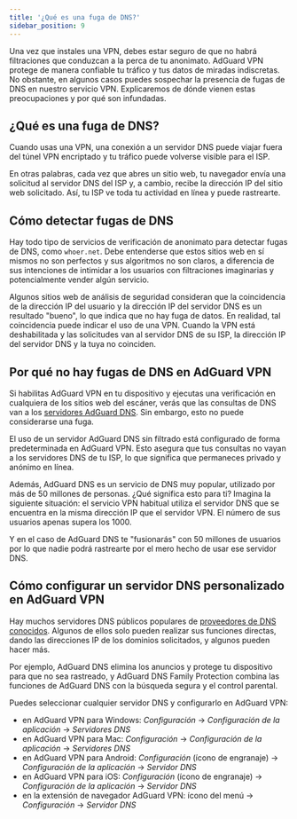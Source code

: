 ```yaml
---
title: '¿Qué es una fuga de DNS?'
sidebar_position: 9
---
```


Una vez que instales una VPN, debes estar seguro de que no habrá filtraciones que conduzcan a la perca de tu anonimato. AdGuard VPN protege de manera confiable tu tráfico y tus datos de miradas indiscretas. No obstante, en algunos casos puedes sospechar la presencia de fugas de DNS en nuestro servicio VPN. Explicaremos de dónde vienen estas preocupaciones y por qué son infundadas.

## ¿Qué es una fuga de DNS?

Cuando usas una VPN, una conexión a un servidor DNS puede viajar fuera del túnel VPN encriptado y tu tráfico puede volverse visible para el ISP.

En otras palabras, cada vez que abres un sitio web, tu navegador envía una solicitud al servidor DNS del ISP y, a cambio, recibe la dirección IP del sitio web solicitado. Así, tu ISP ve toda tu actividad en línea y puede rastrearte.

## Cómo detectar fugas de DNS

Hay todo tipo de servicios de verificación de anonimato para detectar fugas de DNS, como `whoer.net`. Debe entenderse que estos sitios web en sí mismos no son perfectos y sus algoritmos no son claros, a diferencia de sus intenciones de intimidar a los usuarios con filtraciones imaginarias y potencialmente vender algún servicio.

Algunos sitios web de análisis de seguridad consideran que la coincidencia de la dirección IP del usuario y la dirección IP del servidor DNS es un resultado "bueno", lo que indica que no hay fuga de datos. En realidad, tal coincidencia puede indicar el uso de una VPN. Cuando la VPN está deshabilitada y las solicitudes van al servidor DNS de su ISP, la dirección IP del servidor DNS y la tuya no coinciden.

## Por qué no hay fugas de DNS en AdGuard VPN

Si habilitas AdGuard VPN en tu dispositivo y ejecutas una verificación en cualquiera de los sitios web del escáner, verás que las consultas de DNS van a los [servidores AdGuard DNS](https://adguard-dns.io). Sin embargo, esto no puede considerarse una fuga.

El uso de un servidor AdGuard DNS sin filtrado está configurado de forma predeterminada en AdGuard VPN. Esto asegura que tus consultas no vayan a los servidores DNS de tu ISP, lo que significa que permaneces privado y anónimo en línea.

Además, AdGuard DNS es un servicio de DNS muy popular, utilizado por más de 50 millones de personas. ¿Qué significa esto para ti? Imagina la siguiente situación: el servicio VPN habitual utiliza el servidor DNS que se encuentra en la misma dirección IP que el servidor VPN. El número de sus usuarios apenas supera los 1000.

Y en el caso de AdGuard DNS te "fusionarás" con 50 millones de usuarios por lo que nadie podrá rastrearte por el mero hecho de usar ese servidor DNS.

## Cómo configurar un servidor DNS personalizado en AdGuard VPN

Hay muchos servidores DNS públicos populares de [proveedores de DNS conocidos](https://adguard-dns.io/kb/general/dns-providers). Algunos de ellos solo pueden realizar sus funciones directas, dando las direcciones IP de los dominios solicitados, y algunos pueden hacer más.

Por ejemplo, AdGuard DNS elimina los anuncios y protege tu dispositivo para que no sea rastreado, y AdGuard DNS Family Protection combina las funciones de AdGuard DNS con la búsqueda segura y el control parental.

Puedes seleccionar cualquier servidor DNS y configurarlo en AdGuard VPN:

- en AdGuard VPN para Windows: *Configuración* → *Configuración de la aplicación* → *Servidores DNS*
- en AdGuard VPN para Mac: *Configuración* → *Configuración de la aplicación* → *Servidores DNS*
- en AdGuard VPN para Android: *Configuración* (ícono de engranaje) → *Configuración de la aplicación* → *Servidor DNS*
- en AdGuard VPN para iOS: *Configuración* (ícono de engranaje) → *Configuración de la aplicación* → *Servidor DNS*
- en la extensión de navegador AdGuard VPN: ícono del menú → *Configuración* → *Servidor DNS*
